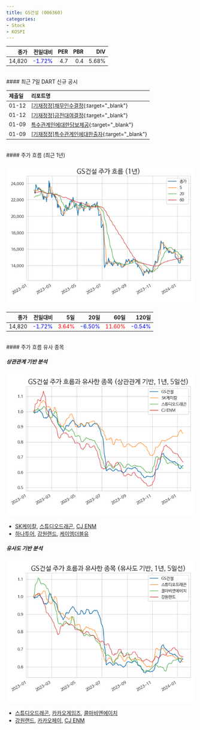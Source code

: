 ```yaml
---
title: GS건설 (006360)
categories:
- Stock
- KOSPI
---
```


|종가|전일대비|PER|PBR|DIV|
|---:|-------:|--:|--:|--:|
|14,820|<span style="color: blue">-1.72%</span>|4.7|0.4|5.68%|

<!-- more -->

<br>
#### 최근 7일 DART 신규 공시


|제출일|리포트명|
|:-----|:-------|
|01-12|[[기재정정]채무인수결정](https://dart.fss.or.kr/dsaf001/main.do?rcpNo=20240112800651){:target="_blank"}|
|01-12|[[기재정정]금전대여결정](https://dart.fss.or.kr/dsaf001/main.do?rcpNo=20240112800647){:target="_blank"}|
|01-09|[특수관계인에대한담보제공](https://dart.fss.or.kr/dsaf001/main.do?rcpNo=20240109000247){:target="_blank"}|
|01-09|[[기재정정]특수관계인에대한출자](https://dart.fss.or.kr/dsaf001/main.do?rcpNo=20240109000246){:target="_blank"}|

<br>
#### 주가 흐름 (최근 1년)

![006360](/assets/images/stock/006360.png)

|종가|전일대비|5일|20일|60일|120일|
|---:|-------:|--:|---:|---:|----:|
|14,820|<span style="color: blue">-1.72%</span>|<span style="color: red">3.64%</span>|<span style="color: blue">-6.50%</span>|<span style="color: red">11.60%</span>|<span style="color: blue">-0.54%</span>|

<br>
#### 주가 흐름 유사 종목

##### 상관관계 기반 분석

![006360](/assets/images/stock/006360_corr.png)
- [SK케미칼](/285130/), [스튜디오드래곤](/253450/), [CJ ENM](/035760/)
- [하나투어](/039130/), [강원랜드](/035250/), [케이엠더블유](/032500/)

##### 유사도 기반 분석

![006360](/assets/images/stock/006360_sim.png)
- [스튜디오드래곤](/253450/), [카카오게임즈](/293490/), [콜마비앤에이치](/200130/)
- [강원랜드](/035250/), [카카오페이](/377300/), [CJ ENM](/035760/)
